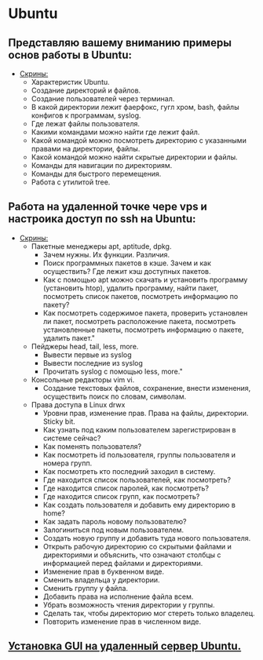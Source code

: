 # Ubuntu

## Представляю вашему вниманию примеры основ работы в Ubuntu:

- [Скрины:](https://drive.google.com/drive/folders/1kzl_v-q5nlmmOmCloDnSzyjdhdjDJ1Vr?usp=drive_link)
  - Характеристик Ubuntu.
  - Создание директорий и файлов.
  - Создание пользователей через терминал.
  - В какой директории лежит фаерфокс, гугл хром, bash, файлы конфигов к программам, syslog.
  - Где лежат файлы пользователя.
  - Какими командами можно найти где лежит файл.
  - Какой командой можно посмотреть директорию с указанными правами на директории, файлы.
  - Какой командой можно найти скрытые директории и файлы.
  - Команды для навигации по директориям. 
  - Команды для быстрого перемещения.
  - Работа с утилитой tree.
  
##  Работа на удаленной точке чере vps и настроика доступ по ssh на Ubuntu:

- [Скрины:](https://drive.google.com/drive/folders/1scVfNaWXWH70igQpb-RtbgJg7FVRmdc3?usp=sharing)
  - Пакетные менеджеры apt, aptitude, dpkg.
    - Зачем нужны. Их функции. Различия.
    - Поиск программных пакетов в кэше. Зачем и как осуществить? Где лежит кэш доступных пакетов.
    - Как с помощью apt можно скачать и установить программу (установить htop), удалить программу, найти пакет, посмотреть список пакетов, посмотреть информацию по пакету?
	 - Как посмотреть содержимое пакета, проверить установлен ли пакет, посмотреть расположение пакета, посмотреть установленные пакеты, посмотреть информацию о пакете, удалить пакет."
  - Пейджеры heаd, tail, less, more.
    - Вывести первые из syslog
    - Вывести последние из syslog
    - Прочитать syslog с помощью less, more."
  - Консольные редакторы vim vi.
    - Создание текстовых файлов, сохранение, внести изменения, осуществить поиск по словам, символам.
  - Права доступа в Linux drwx
    - Уровни прав, изменение прав. Права на файлы, директории. Sticky bit.
    - Как узнать под каким пользователем зарегистрирован в системе сейчас?
    - Как поменять пользователя?
    - Как посмотреть id пользователя, группы пользователя и номера групп.
    - Как посмотреть кто последний заходил в систему.
    - Где находится список пользователей, как посмотреть?
    - Где находится список паролей, как посмотреть?
    - Где находится список групп, как посмотреть?
    - Как создать пользователя и добавить ему директорию в home?
    - Как задать пароль новому пользователю? 
    - Залогиниться под новым пользователем.
    - Создать новую группу и добавить туда нового пользователя.
    - Открыть рабочую директорию со скрытыми файлами и директориями и объяснить, что означают столбцы с информацией перед файлами и директориями.
    - Изменение прав в буквенном виде.
    - Сменить владельца у директории.
    - Сменить группу у файла.
    - Добавить права на исполнение файла всем.
    - Убрать возможность чтения директории у группы.
    - Сделать так, чтобы директорию мог стереть только владелец.
    - Повторить изменение прав в численном виде.

##  [Установка GUI на удаленный сервер Ubuntu.](https://drive.google.com/drive/folders/18UJ5AJkO6r4Z6qR4ApnuV2zq4U9NfTdS?usp=sharing)



